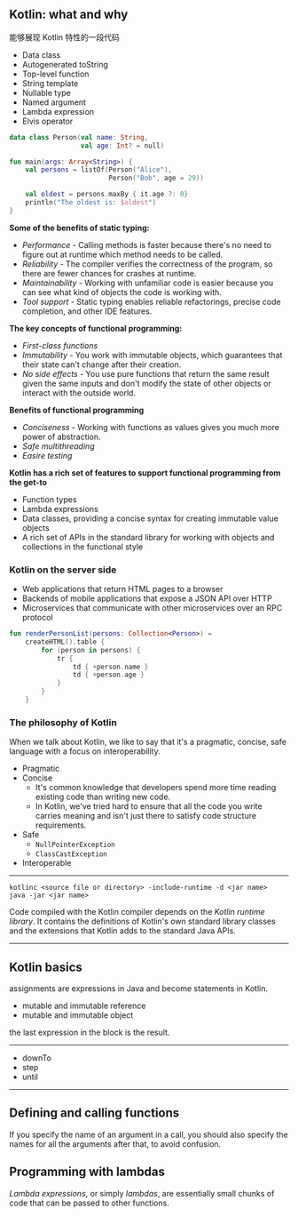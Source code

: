 ## Kotlin: what and why

能够展现 Kotlin 特性的一段代码

* Data class
* Autogenerated toString
* Top-level function
* String template
* Nullable type
* Named argument
* Lambda expression
* Elvis operator

```kotlin
data class Person(val name: String,
                  val age: Int? = null)

fun main(args: Array<String>) {
    val persons = listOf(Person("Alice"),
                         Person("Bob", age = 29))

    val oldest = persons.maxBy { it.age ?: 0}
    println("The oldest is: $oldest")
}
```

**Some of the benefits of static typing:**
* *Performance* - Calling methods is faster because there's no need to figure out at runtime which method needs to be called.
* *Reliability* - The compiler verifies the correctness of the program, so there are fewer chances for crashes at runtime.
* *Maintainability* - Working with unfamiliar code is easier because you can see what kind of objects the code is working with.
* *Tool support* - Static typing enables reliable refactorings, precise code completion, and other IDE features.

**The key concepts of functional programming:**
* *First-class functions*
* *Immutability* - You work with immutable objects, which guarantees that their state can't change after their creation.
* *No side effects* - You use pure functions that return the same result given the same inputs and don't modify the state of other objects or interact with the outside world.

**Benefits of functional programming**
* *Conciseness* - Working with functions as values gives you much more power of abstraction.
* *Safe multithreading*
* *Easire testing*

**Kotlin has a rich set of features to support functional programming from the get-to**
* Function types
* Lambda expressions
* Data classes, providing a concise syntax for creating immutable value objects
* A rich set of APIs in the standard library for working with objects and collections in the functional style


### Kotlin on the server side

* Web applications that return HTML pages to a browser
* Backends of mobile applications that expose a JSON API over HTTP
* Microservices that communicate with other microservices over an RPC protocol

```kotlin
fun renderPersonList(persons: Collection<Person>) = 
    createHTML().table {
        for (person in persons) {
            tr {
                td { +person.name }
                td { +person.age }
            }
        }
    }
```

### The philosophy of Kotlin

When we talk about Kotlin, we like to say that it's a pragmatic, concise, safe language with a focus on interoperability.

* Pragmatic
* Concise
    * It's common knowledge that developers spend more time reading existing code than writing new code.
    * In Kotlin, we've tried hard to ensure that all the code you write carries meaning and isn't just there to satisfy code structure requirements.
* Safe
    * `NullPointerException`
    * `ClassCastException`
* Interoperable

---

```
kotlinc <source file or directory> -include-runtime -d <jar name>
java -jar <jar name>
```

Code compiled with the Kotlin compiler depends on the *Kotlin runtime library*. It contains the definitions of Kotlin's own standard library classes and the extensions that Kotlin adds to the standard Java APIs.

---

## Kotlin basics

assignments are expressions in Java and become statements in Kotlin.

* mutable and immutable reference
* mutable and immutable object

the last expression in the block is the result.

---

* downTo
* step
* until

---

## Defining and calling functions

If you specify the name of an argument in a call, you should also specify the names for all the arguments after that, to avoid confusion.

## Programming with lambdas

*Lambda expressions*, or simply *lambdas*, are essentially small chunks of code that can be passed to other functions.
